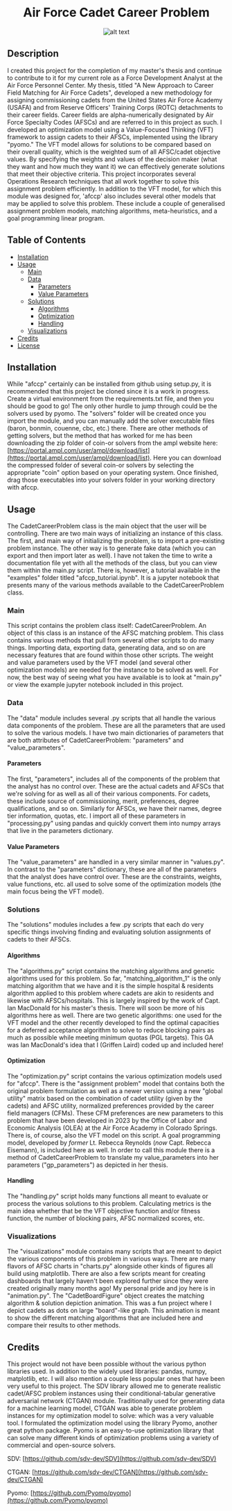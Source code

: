<div align="center">
<br/>

# Air Force Cadet Career Problem

![alt text](assets/images/af_logo.png)

</div>

## Description

I created this project for the completion of my master's thesis and continue to contribute to it for my current role as a Force Development Analyst at the Air Force Personnel Center. My thesis, titled "A New Approach to Career Field Matching for Air Force Cadets", developed a new methodology for assigning commissioning cadets from the United States Air Force Academy (USAFA) and from Reserve Officers' Training Corps (ROTC) detachments to their career fields. Career fields are alpha-numerically designated by Air Force Specialty Codes (AFSCs) and are referred to in this project as such. I developed an optimization model using a Value-Focused Thinking (VFT) framework to assign cadets to their AFSCs, implemented using the library "pyomo." The VFT model allows for solutions to be compared based on their overall quality, which is the weighted sum of all AFSC/cadet objective values. By specifying the weights and values of the decision maker (what they want and how much they want it) we can effectively generate solutions that meet their objective criteria. This project incorporates several Operations Research techniques that all work together to solve this assignment problem efficiently. In addition to the VFT model, for which this module was designed for, 'afccp' also includes several other models that may be applied to solve this problem. These include a couple of generalised assignment problem models, matching algorithms, meta-heuristics, and a goal programming linear program.

## Table of Contents 

- [Installation](#installation)
- [Usage](#usage)
    - [Main](#main)
    - [Data](#data)
        - [Parameters](#parameters)
        - [Value Parameters](#value-parameters)
    - [Solutions](#solutions)
        - [Algorithms](#algorithms)
        - [Optimization](#optimization)
        - [Handling](#handling)
    - [Visualizations](#visualizations)
- [Credits](#credits)
- [License](#license)

## Installation

While "afccp" certainly can be installed from github using setup.py, it is recommended that this project be cloned since it is a work in progress. Create a virtual environment from the requirements.txt file, and then you should be good to go! The only other hurdle to jump through could be the solvers used by pyomo. The "solvers" folder will be created once you import the module, and you can manually add the solver executable files (baron, bonmin, couenne, cbc, etc.) there. There are other methods of getting solvers, but the method that has worked for me has been downloading the zip folder of coin-or solvers from the ampl website here: [https://portal.ampl.com/user/ampl/download/list](https://portal.ampl.com/user/ampl/download/list). Here you can download the compressed folder of several coin-or solvers by selecting the appropriate "coin" option based on your operating system. Once finished, drag those executables into your solvers folder in your working directory with afccp.

## Usage 

The CadetCareerProblem class is the main object that the user will be controlling. There are two main ways of initializing an instance of this class. The first, and main way of initializing the problem, is to import a pre-existing problem instance. The other way is to generate fake data (which you can export and then import later as well). I have not taken the time to write a documentation file yet with all the methods of the class, but you can view them within the main.py script. There is, however, a tutorial available in the "examples" folder titled "afccp_tutorial.ipynb". It is a jupyter notebook that presents many of the various methods available to the CadetCareerProblem class.

### Main
This script contains the problem class itself: CadetCareerProblem. An object of this class is an instance of the AFSC matching problem. This class contains various methods that pull from several other scripts to do many things. Importing data, exporting data, generating data, and so on are necessary features that are found within those other scripts. The weight and value parameters used by the VFT model (and several other optimization models) are needed for the instance to be solved as well. For now, the best way of seeing what you have available is to look at "main.py" or view the example jupyter notebook included in this project.

### Data
The "data" module includes several .py scripts that all handle the various data components of the problem. These are all the parameters that are used to solve the various models. I have two main dictionaries of parameters that are both attributes of CadetCareerProblem: "parameters" and "value_parameters". 

#### Parameters
The first, "parameters", includes all of the components of the problem that the analyst has no control over. These are the actual cadets and AFSCs that we're solving for as well as all of their various components. For cadets, these include source of commissioning, merit, preferences, degree qualifications, and so on. Similarly for AFSCs, we have their names, degree tier information, quotas, etc. I import all of these parameters in "processing.py" using pandas and quickly convert them into numpy arrays that live in the parameters dictionary. 

#### Value Parameters
The "value_parameters" are handled in a very similar manner in "values.py". In contrast to the "parameters" dictionary, these are all of the parameters that the analyst does have control over. These are the constraints, weights, value functions, etc. all used to solve some of the optimization models (the main focus being the VFT model). 

### Solutions
The "solutions" modules includes a few .py scripts that each do very specific things involving finding and evaluating solution assignments of cadets to their AFSCs.

#### Algorithms
The "algorithms.py" script contains the matching algorithms and genetic algorithms used for this problem. So far, "matching_algorithm_1" is the only matching algorithm that we have and it is the simple hospital & residents algorithm applied to this problem where cadets are akin to residents and likewise with AFSCs/hospitals. This is largely inspired by the work of Capt. Ian MacDonald for his master's thesis. There will soon be more of his algorithms here as well. There are two genetic algorithms: one used for the VFT model and the other recently developed to find the optimal capacities for a deferred acceptance algorithm to solve to reduce blocking pairs as much as possible while meeting minimum quotas (PGL targets). This GA was Ian MacDonald's idea that I (Griffen Laird) coded up and included here!

#### Optimization
The "optimization.py" script contains the various optimization models used for "afccp". There is the "assignment problem" model that contains both the original problem formulation as well as a newer version using a new "global utility" matrix based on the combination of cadet utility (given by the cadets) and AFSC utility, normalized preferences provided by the career field managers (CFMs). These CFM preferences are new parameters to this problem that have been developed in 2023 by the Office of Labor and Economic Analysis (OLEA) at the Air Force Academy in Colorado Springs. There is, of course, also the VFT model on this script. A goal programming model, developed by *former* Lt. Rebecca Reynolds (*now* Capt. Rebecca Eisemann), is included here as well. In order to call this module there is a method of CadetCareerProblem to translate my value_parameters into her parameters ("gp_parameters") as depicted in her thesis.

#### Handling
The "handling.py" script holds many functions all meant to evaluate or process the various solutions to this problem. Calculating metrics is the main idea whether that be the VFT objective function and/or fitness function, the number of blocking pairs, AFSC normalized scores, etc. 

### Visualizations
The "visualizations" module contains many scripts that are meant to depict the various components of this problem in various ways. There are many flavors of AFSC charts in "charts.py" alongside other kinds of figures all build using matplotlib. There are also a few scripts meant for creating dashboards that largely haven't been explored further since they were created originally many months ago! My personal pride and joy here is in "animation.py". The "CadetBoardFigure" object creates the matching algorithm & solution depiction animation. This was a fun project where I depict cadets as dots on large "board"-like graph. This animation is meant to show the different matching algorithms that are included here and compare their results to other methods.

## Credits

This project would not have been possible without the various python libraries used. In addition to the widely used libraries: pandas, numpy, matplotlib, etc. I will also mention a couple less popular ones that have been very useful to this project. The SDV library allowed me to generate realistic cadet/AFSC problem instances using their conditional-tabular generative adversarial network (CTGAN) module. Traditionally used for generating data for a machine learning model, CTGAN was able to generate problem instances for my optimization model to solve: which was a very valuable tool. I formulated the optimization model using the library Pyomo, another great python package. Pyomo is an easy-to-use optimization library that can solve many different kinds of optimization problems using a variety of commercial and open-source solvers. 

SDV: [https://github.com/sdv-dev/SDV](https://github.com/sdv-dev/SDV)

CTGAN: [https://github.com/sdv-dev/CTGAN](https://github.com/sdv-dev/CTGAN)

Pyomo: [https://github.com/Pyomo/pyomo](https://github.com/Pyomo/pyomo)

